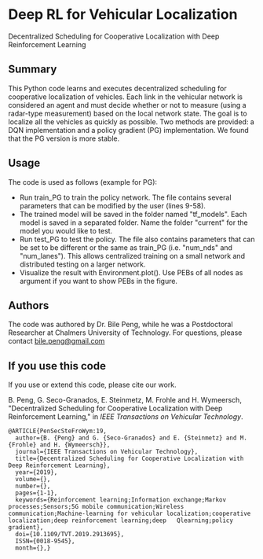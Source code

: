 # Deep RL for Vehicular Localization
Decentralized Scheduling for Cooperative Localization with Deep Reinforcement Learning

## Summary
This Python code learns and executes decentralized scheduling for cooperative localization of vehicles. Each link in the vehicular network is considered an agent and must decide whether or not to measure (using a radar-type measurement) based on the local network state. The goal is to localize all the vehicles as quickly as possible. Two methods are provided: a DQN implementation and a policy gradient (PG) implementation. We found that the PG version is more stable. 

## Usage
The code is used as follows (example for PG):
* Run train_PG to train the policy network. The file contains several parameters that can be modified by the user (lines 9-58).
* The trained model will be saved in the folder named "tf_models". Each model is saved in a separated folder. Name the folder "current" for the model you would like to test.
* Run test_PG to test the policy. The file also contains parameters that can be set to be different or the same as train_PG (i.e. "num_nds" and "num_lanes"). This allows centralized training on a small network and distributed testing on a larger network.
* Visualize the result with Environment.plot(). Use PEBs of all nodes as argument if you want to show PEBs in the figure.

## Authors
The code was authored by Dr. Bile Peng, while he was a Postdoctoral Researcher at Chalmers University of Technology. For questions, please contact <bile.peng@gmail.com>

## If you use this code
If you use or extend this code, please cite our work. 

B. Peng, G. Seco-Granados, E. Steinmetz, M. Frohle and H. Wymeersch, "Decentralized Scheduling for Cooperative Localization with Deep Reinforcement Learning," in *IEEE Transactions on Vehicular Technology*.

```
@ARTICLE{PenSecSteFroWym:19,
  author={B. {Peng} and G. {Seco-Granados} and E. {Steinmetz} and M. {Frohle} and H. {Wymeersch}},
  journal={IEEE Transactions on Vehicular Technology},
  title={Decentralized Scheduling for Cooperative Localization with Deep Reinforcement Learning},
  year={2019},
  volume={},
  number={},
  pages={1-1},
  keywords={Reinforcement learning;Information exchange;Markov processes;Sensors;5G mobile communication;Wireless   communication;Machine-learning for vehicular localization;cooperative localization;deep reinforcement learning;deep   Qlearning;policy gradient},
  doi={10.1109/TVT.2019.2913695},
  ISSN={0018-9545},
  month={},}
```
